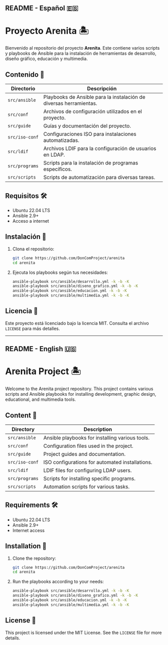 ## README - Español 🇪🇸

# Proyecto Arenita 🏝️

Bienvenido al repositorio del proyecto **Arenita**. Este contiene varios scripts y playbooks de Ansible para la instalación de herramientas de desarrollo, diseño gráfico, educación y multimedia.

## Contenido 📂

| Directorio      | Descripción                                                 |
|-----------------|-------------------------------------------------------------|
| `src/ansible`   | Playbooks de Ansible para la instalación de diversas herramientas. |
| `src/conf`      | Archivos de configuración utilizados en el proyecto.        |
| `src/guide`     | Guías y documentación del proyecto.                         |
| `src/iso-conf`  | Configuraciones ISO para instalaciones automatizadas.       |
| `src/ldif`      | Archivos LDIF para la configuración de usuarios en LDAP.    |
| `src/programs`  | Scripts para la instalación de programas específicos.       |
| `src/scripts`   | Scripts de automatización para diversas tareas.             |

## Requisitos 🛠️

- Ubuntu 22.04 LTS
- Ansible 2.9+
- Acceso a internet

## Instalación 🔧

1. Clona el repositorio:
   ```bash
   git clone https://github.com/DonComProject/arenita
   cd arenita
   ```
2. Ejecuta los playbooks según tus necesidades:
   ```bash
   ansible-playbook src/ansible/desarrollo.yml -k -b -K
   ansible-playbook src/ansible/diseno_grafico.yml -k -b -K
   ansible-playbook src/ansible/educacion.yml -k -b -K
   ansible-playbook src/ansible/multimedia.yml -k -b -K
   ```

## Licencia 📄

Este proyecto está licenciado bajo la licencia MIT. Consulta el archivo `LICENSE` para más detalles.

---

## README - English 🇺🇸

# Arenita Project 🏝️

Welcome to the Arenita project repository. This project contains various scripts and Ansible playbooks for installing development, graphic design, educational, and multimedia tools.

## Content 📂

| Directory       | Description                                                 |
|-----------------|-------------------------------------------------------------|
| `src/ansible`   | Ansible playbooks for installing various tools.             |
| `src/conf`      | Configuration files used in the project.                    |
| `src/guide`     | Project guides and documentation.                           |
| `src/iso-conf`  | ISO configurations for automated installations.             |
| `src/ldif`      | LDIF files for configuring LDAP users.                      |
| `src/programs`  | Scripts for installing specific programs.                   |
| `src/scripts`   | Automation scripts for various tasks.                       |

## Requirements 🛠️

- Ubuntu 22.04 LTS
- Ansible 2.9+
- Internet access

## Installation 🔧

1. Clone the repository:
   ```bash
   git clone https://github.com/DonComProject/arenita
   cd arenita
   ```
2. Run the playbooks according to your needs:
   ```bash
   ansible-playbook src/ansible/desarrollo.yml -k -b -K
   ansible-playbook src/ansible/diseno_grafico.yml -k -b -K
   ansible-playbook src/ansible/educacion.yml -k -b -K
   ansible-playbook src/ansible/multimedia.yml -k -b -K
   ```

## License 📄

This project is licensed under the MIT License. See the `LICENSE` file for more details.

